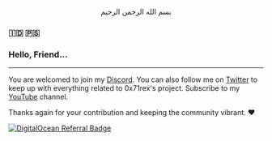 <p align="center">
بسم الله الرحمن الرحيم
</p>

### 🇮🇩 🇵🇸

### Hello, Friend...

-----

You are welcomed to join my [Discord](https://discord.gg/QeGV2eexJA). You can also follow me on [Twitter](https://twitter.com/intent/follow?original_referer=https%3A%2F%2Fgithub.com%2F0x71rex&screen_name=0x71rex) to keep up with everything related to 0x71rex's project. Subscribe to my [YouTube](https://www.youtube.com/channel/UCFMPwtRoO4OmlPj2p-O-BUw) channel.

Thanks again for your contribution and keeping the community vibrant. :heart:

[![DigitalOcean Referral Badge](https://web-platforms.sfo2.cdn.digitaloceanspaces.com/WWW/Badge%201.svg)](https://www.digitalocean.com/?refcode=a02a81eb8f2a&utm_campaign=Referral_Invite&utm_medium=Referral_Program&utm_source=badge)
